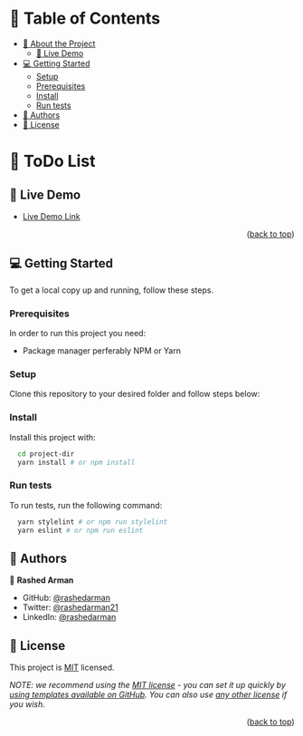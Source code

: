 # 📗 Table of Contents

- [📖 About the Project](#about-project)
  - [🚀 Live Demo](#live-demo)
- [💻 Getting Started](#getting-started)
  - [Setup](#setup)
  - [Prerequisites](#prerequisites)
  - [Install](#install)
  - [Run tests](#run-tests)
- [👥 Authors](#authors)
- [📝 License](#license)

# 📖 ToDo List <a name="about-project"></a>

<!-- LIVE DEMO -->

## 🚀 Live Demo <a name="live-demo"></a>

- [Live Demo Link](https://rashedarman.github.io/todolist-m2/dist/)

<p align="right">(<a href="#readme-top">back to top</a>)</p>

<!-- GETTING STARTED -->

## 💻 Getting Started <a name="getting-started"></a>

To get a local copy up and running, follow these steps.

### Prerequisites

In order to run this project you need:

- Package manager perferably NPM or Yarn

### Setup

Clone this repository to your desired folder and follow steps below:

### Install

Install this project with:

```sh
  cd project-dir
  yarn install # or npm install
```

### Run tests

To run tests, run the following command:

```sh
  yarn stylelint # or npm run stylelint
  yarn eslint # or npm run eslint
```

## 👥 Authors <a name="authors"></a>

👤 **Rashed Arman**

- GitHub: [@rashedarman](https://github.com/rashedarman)
- Twitter: [@rashedarman21](https://twitter.com/rashedarman21)
- LinkedIn: [@rashedarman](https://www.linkedin.com/in/rashedarman/)

## 📝 License <a name="license"></a>

This project is [MIT](./LICENSE) licensed.

_NOTE: we recommend using the [MIT license](https://choosealicense.com/licenses/mit/) - you can set it up quickly by [using templates available on GitHub](https://docs.github.com/en/communities/setting-up-your-project-for-healthy-contributions/adding-a-license-to-a-repository). You can also use [any other license](https://choosealicense.com/licenses/) if you wish._

<p align="right">(<a href="#readme-top">back to top</a>)</p>

